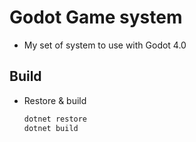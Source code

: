 # Godot Game system

-   My set of system to use with Godot 4.0

## Build

-   Restore & build

    ```bash
    dotnet restore
    dotnet build
    ```
